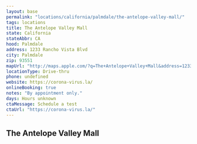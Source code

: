 ```yaml
---
layout: base
permalink: "locations/california/palmdale/the-antelope-valley-mall/"
tags: locations
title: The Antelope Valley Mall
state: California
stateAbbr: CA
hood: Palmdale
address: 1233 Rancho Vista Blvd
city: Palmdale
zip: 93551
mapUrl: "http://maps.apple.com/?q=The+Antelope+Valley+Mall&address=1233+Rancho+Vista+Blvd,Palmdale,California,93551"
locationType: Drive-thru
phone: undefined
website: https://corona-virus.la/
onlineBooking: true
notes: "By appointment only."
days: Hours unknown
ctaMessage: Schedule a test
ctaUrl: "https://corona-virus.la/"
---
```

## The Antelope Valley Mall